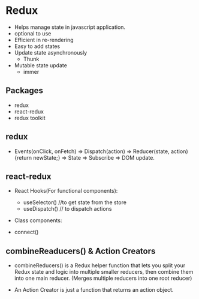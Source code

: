 # Redux
- Helps manage state in javascript application.
- optional to use
- Efficient in re-rendering
- Easy to add states
- Update state asynchronously
  - Thunk
- Mutable state update
  - immer

## Packages
- redux
- react-redux
- redux toolkit

## redux
- Events(onClick, onFetch) => Dispatch(action) => Reducer(state, action){return newState;} => State => Subscribe => DOM update.

## react-redux
- React Hooks(For functional components):
  - useSelector() //to get state from the store
  - useDispatch() // to dispatch actions

- Class components:
- connect()

## combineReaducers() & Action Creators
- combineReducers() is a Redux helper function that lets you split your Redux state and logic into multiple smaller reducers, then combine them into one main reducer.   (Merges multiple reducers into one root reducer)

- An Action Creator is just a function that returns an action object.

